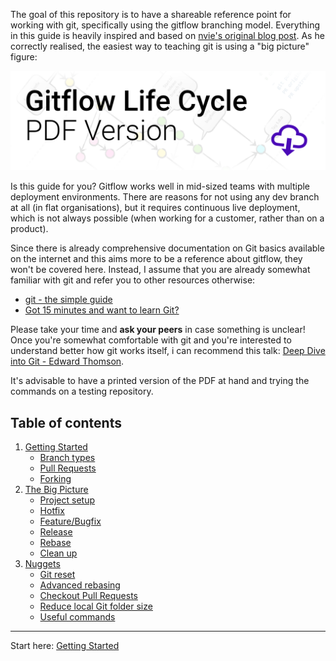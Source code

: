 The goal of this repository is to have a shareable reference point for working with git, specifically using the gitflow branching model. Everything in this guide is heavily inspired and based on [nvie's original blog post](http://nvie.com/posts/a-successful-git-branching-model/). As he correctly realised, the easiest way to teaching git is using a "big picture" figure:

<a href="https://github.com/eschmar/gitflow/blob/master/gitflow.pdf">
    <img width="580" src="https://github.com/eschmar/gitflow/raw/master/img/pdf-link.png" alt="Gitflow Life Cycle PDF Version">
</a>

Is this guide for you? Gitflow works well in mid-sized teams with multiple deployment environments. There are reasons for not using any dev branch at all (in flat organisations), but it requires continuous live deployment, which is not always possible (when working for a customer, rather than on a product).

Since there is already comprehensive documentation on Git basics available on the internet and this aims more to be a reference about gitflow, they won't be covered here. Instead, I assume that you are already somewhat familiar with git and refer you to other resources otherwise:

* [git - the simple guide](http://rogerdudler.github.io/git-guide/)
* [Got 15 minutes and want to learn Git?](https://try.github.io)

Please take your time and **ask your peers** in case something is unclear! Once you're somewhat comfortable with git and you're interested to understand better how git works itself, i can recommend this talk: [Deep Dive into Git - Edward Thomson](https://www.youtube.com/watch?v=fBP18-taaNw).

It's advisable to have a printed version of the PDF at hand and trying the commands on a testing repository.

## Table of contents
1. [Getting Started](1-getting-started/)
    * [Branch types](1-getting-started/#branch-types)
    * [Pull Requests](1-getting-started/#pull-requests)
    * [Forking](1-getting-started/#forking)
2. [The Big Picture](2-big-picture/)
    * [Project setup](2-big-picture/#project-setup)
    * [Hotfix](2-big-picture/#hotfix)
    * [Feature/Bugfix](2-big-picture/#featurebugfix)
    * [Release](2-big-picture/#release)
    * [Rebase](2-big-picture/#rebase)
    * [Clean up](2-big-picture/#clean-up)
3. [Nuggets](3-nuggets/)
    * [Git reset](3-nuggets/git-reset.md)
    * [Advanced rebasing](3-nuggets/advanced-rebasing.md)
    * [Checkout Pull Requests](3-nuggets/checkout-pull-request.md)
    * [Reduce local Git folder size](3-nuggets/git-gc.md)
    * [Useful commands](3-nuggets/useful-commands.md)

---

Start here: [Getting Started](1-getting-started/)